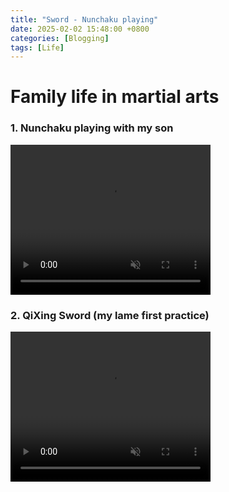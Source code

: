 ```yaml
---
title: "Sword - Nunchaku playing"
date: 2025-02-02 15:48:00 +0800
categories: [Blogging]
tags: [Life]
---
```



# Family life in martial arts
### 1. Nunchaku playing with my son
<video width="320" height="240" controls autoplay=true loop=true muted=true>
  <source src="https://github.com/loveplay1983/loveplay1983.github.io/raw/refs/heads/main/assets/videos/Nunchaku-with-my-son.mp4">
</video>

### 2. QiXing Sword (my lame first practice)
<video width="320" height="240" controls autoplay=true loop=true muted=true>
  <source src="https://github.com/loveplay1983/loveplay1983.github.io/raw/refs/heads/main/assets/videos/qixing-sword.mp4">
</video>
